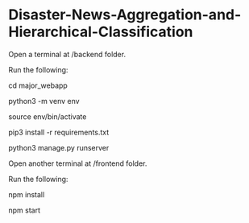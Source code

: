 # Disaster-News-Aggregation-and-Hierarchical-Classification

Open a terminal at /backend folder.

Run the following:

cd major_webapp

python3 -m venv env

source env/bin/activate

pip3 install -r requirements.txt

python3 manage.py runserver


Open another terminal at /frontend folder.

Run the following: 

npm install

npm start
